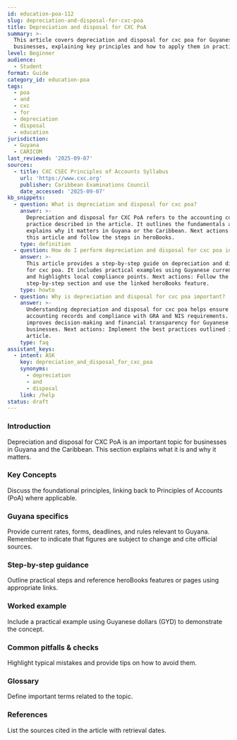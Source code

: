 ```yaml
---
id: education-poa-112
slug: depreciation-and-disposal-for-cxc-poa
title: Depreciation and disposal for CXC PoA
summary: >-
  This article covers depreciation and disposal for cxc poa for Guyanese
  businesses, explaining key principles and how to apply them in practice.
level: Beginner
audience:
  - Student
format: Guide
category_id: education-poa
tags:
  - poa
  - and
  - cxc
  - for
  - depreciation
  - disposal
  - education
jurisdiction:
  - Guyana
  - CARICOM
last_reviewed: '2025-09-07'
sources:
  - title: CXC CSEC Principles of Accounts Syllabus
    url: 'https://www.cxc.org'
    publisher: Caribbean Examinations Council
    date_accessed: '2025-09-07'
kb_snippets:
  - question: What is depreciation and disposal for cxc poa?
    answer: >-
      Depreciation and disposal for CXC PoA refers to the accounting concept or
      practice described in the article. It outlines the fundamentals and
      explains why it matters in Guyana or the Caribbean. Next actions: Read
      this article and follow the steps in heroBooks.
    type: definition
  - question: How do I perform depreciation and disposal for cxc poa in heroBooks?
    answer: >-
      This article provides a step-by-step guide on depreciation and disposal
      for cxc poa. It includes practical examples using Guyanese currency (GYD)
      and highlights local compliance points. Next actions: Follow the
      step-by-step section and use the linked heroBooks feature.
    type: howto
  - question: Why is depreciation and disposal for cxc poa important?
    answer: >-
      Understanding depreciation and disposal for cxc poa helps ensure accurate
      accounting records and compliance with GRA and NIS requirements. It
      improves decision-making and financial transparency for Guyanese
      businesses. Next actions: Implement the best practices outlined in the
      article.
    type: faq
assistant_keys:
  - intent: ASK
    key: depreciation_and_disposal_for_cxc_poa
    synonyms:
      - depreciation
      - and
      - disposal
    link: /help
status: draft
---
```


### Introduction
Depreciation and disposal for CXC PoA is an important topic for businesses in Guyana and the Caribbean. This section explains what it is and why it matters.

### Key Concepts
Discuss the foundational principles, linking back to Principles of Accounts (PoA) where applicable.

### Guyana specifics
Provide current rates, forms, deadlines, and rules relevant to Guyana. Remember to indicate that figures are subject to change and cite official sources.

### Step-by-step guidance
Outline practical steps and reference heroBooks features or pages using appropriate links.

### Worked example
Include a practical example using Guyanese dollars (GYD) to demonstrate the concept.

### Common pitfalls & checks
Highlight typical mistakes and provide tips on how to avoid them.

### Glossary
Define important terms related to the topic.

### References
List the sources cited in the article with retrieval dates.
